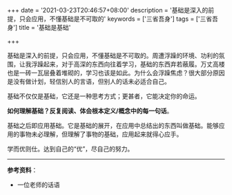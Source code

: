 +++
date = '2021-03-23T20:46:57+08:00'
description = '基础是深入的前提，只会应用，不懂基础是不可取的'
keywords = ['三省吾身']
tags = ['三省吾身']
title = '基础是基础'

+++

基础是深入的前提，只会应用，不懂基础是不可取的。周遭浮躁的环境、功利的氛围，让我浮躁起来，对于高深的东西向往着学习，基础的东西弃若蔽履。万丈高楼也是一砖一瓦层叠着堆砌的，学习也该是如此。为什么会浮躁焦虑？很大部分原因是没有做计划，轻信别人的言语，但别人的话未必适合自己。

基础不仅仅是基础，它还是一种思考方式；更甚者，它能决定你的命运。

**如何理解基础？反复阅读、体会根本定义/概念中的每一句话**。

基础之后即应用基础。它是基础的展开，在应用中总结出的东西叫做基础。能够应用的事物未必理解，但理解了事物的基础，应用起来就得心应手。

学而优则仕。达到自己的“优”，尽自己的努力。

---

**参考资料**：

- 一位老师的话语
